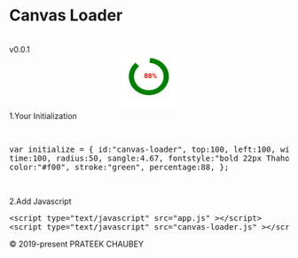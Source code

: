 
<h1>Canvas Loader</h1><br>
v0.0.1
<br>
<center><img height="100px" width="100px"   src="img.png" /></center>
1.Your Initialization
<div class="code" >
<pre>

var initialize = {
  id:"canvas-loader",
  top:100,
  left:100,
  width:15,
  time:100,
  radius:50,
  sangle:4.67,
  fontstyle:"bold 22px Thahoma",
  color:"#f00",
  stroke:"green",
  percentage:88,
};
</pre>
</div>
<br>
2.Add Javascript
<br>
<div class="code" >
<pre>
&ltscript type="text/javascript" src="app.js" &gt&lt/script&gt
&ltscript type="text/javascript" src="canvas-loader.js" &gt&lt/script&gt
</pre>
&copy; 2019-present PRATEEK CHAUBEY
<br><br>
